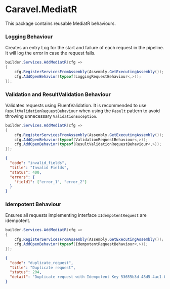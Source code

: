 # Caravel.MediatR

This package contains reusable MediatR behaviours.

### Logging Behaviour

Creates an entry Log for the start and failure of each request in the pipeline. It will log the error in case the request fails.  

```c#
builder.Services.AddMediatR(cfg =>
{
    cfg.RegisterServicesFromAssembly(Assembly.GetExecutingAssembly());
    cfg.AddOpenBehavior(typeof(LoggingRequestBehaviour<,>));
});
```

### Validation and ResultValidation Behaviour

Validates requests using FluentValidation. 
It is recommended to use `ResultValidationRequestBehaviour` when using the `Result` pattern to avoid throwing unnecessary `ValidationException`.

```c#
builder.Services.AddMediatR(cfg =>
{
    cfg.RegisterServicesFromAssembly(Assembly.GetExecutingAssembly());
    cfg.AddOpenBehavior(typeof(ValidationRequestBehaviour<,>));
    cfg.AddOpenBehavior(typeof(ResultValidationRequestBehaviour<,>));
});
```

```json
{
  "code": "invalid_fields",
  "title": "Invalid Fields",
  "status": 400,
  "errors": {
    "field1": ["error_1", "error_2"]
  }
}
```

### Idempotent Behaviour

Ensures all requests implementing interface `IIdempotentRequest` are idempotent.

```c#
builder.Services.AddMediatR(cfg =>
{
    cfg.RegisterServicesFromAssembly(Assembly.GetExecutingAssembly());
    cfg.AddOpenBehavior(typeof(IdempotentRequestBehaviour<,>));
});
```

```json
{
  "code": "duplicate_request",
  "title": "Duplicate request",
  "status": 204,
  "detail": "Duplicate request with Idempotent Key 53655b3d-48d5-4ac1-ba73-4318b3b702e8."
}
```